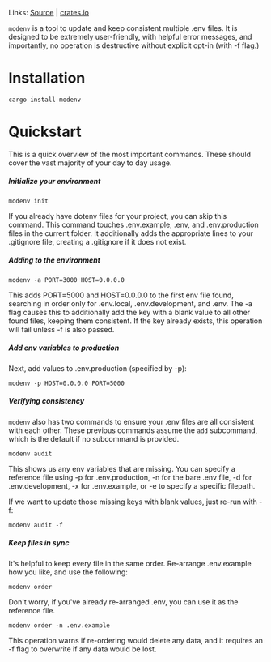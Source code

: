 Links: [Source](https://github.com/kurtbuilds/modenv) | [crates.io](https://crates.io/crates/modenv)

`modenv` is a tool to update and keep consistent multiple .env files. 
It is designed to be extremely user-friendly, with helpful error messages, and importantly, 
no operation is destructive without explicit opt-in (with -f flag.)

# Installation

    cargo install modenv
    
# Quickstart

This is a quick overview of the most important commands. These should cover the vast majority of your day to day usage.

##### Initialize your environment

    modenv init
    
If you already have dotenv files for your project, you can skip this command. This command touches 
.env.example, .env, and .env.production files in the current folder.
 It additionally adds the appropriate lines to your .gitignore file, creating a .gitignore if it does not exist.
    
##### Adding to the environment 

    modenv -a PORT=3000 HOST=0.0.0.0

This adds PORT=5000 and HOST=0.0.0.0 to the first env file found, searching in order only for 
.env.local, .env.development, and .env. 
The -a flag causes this to additionally add the key with a 
blank value to all other found files, keeping them consistent.
If the key already exists, this operation will fail unless -f is also passed.
    
##### Add env variables to production

Next, add values to .env.production (specified by -p):

    modenv -p HOST=0.0.0.0 PORT=5000

##### Verifying consistency

`modenv` also has two commands to ensure your .env files are all consistent with each other. These previous commands
assume the `add` subcommand, which is the default if no subcommand is provided.

    modenv audit
    
This shows us any env variables that are missing. You can specify a reference file using -p for .env.production, 
-n for the bare .env file, -d for .env.development, -x for .env.example, or -e <FILE> to specify a specific filepath.

If we want to update those missing keys with blank values, just re-run with -f:

    modenv audit -f

##### Keep files in sync

It's helpful to keep every file in the same order. Re-arrange .env.example how you like, and use the following:

    modenv order 

Don't worry, if you've already re-arranged .env, you can use it as the reference file.

    modenv order -n .env.example
    
This operation warns if re-ordering would delete any data, and it requires an -f flag to overwrite if any data would be lost.
